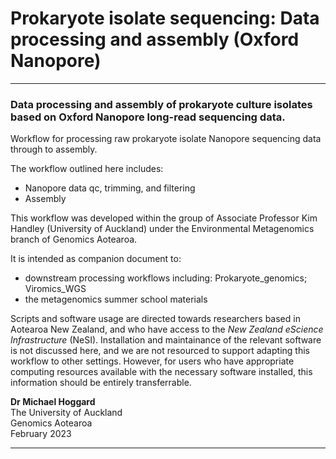 # Prokaryote isolate sequencing: Data processing and assembly (Oxford Nanopore)

----

### Data processing and assembly of prokaryote culture isolates based on Oxford Nanopore long-read sequencing data.

Workflow for processing raw prokaryote isolate Nanopore sequencing data through to assembly.

The workflow outlined here includes:

- Nanopore data qc, trimming, and filtering
- Assembly

This workflow was developed within the group of Associate Professor Kim Handley (University of Auckland) under the Environmental Metagenomics branch of Genomics Aotearoa. 

It is intended as companion document to:

* downstream processing workflows including: Prokaryote_genomics; Viromics_WGS
* the metagenomics summer school materials

Scripts and software usage are directed towards researchers based in Aotearoa New Zealand, and who have access to the *New Zealand eScience Infrastructure* (NeSI). Installation and maintainance of the relevant software is not discussed here, and we are not resourced to support adapting this workflow to other settings. However, for users who have appropriate computing resources available with the necessary software installed, this information should be entirely transferrable.

**Dr Michael Hoggard**<BR>
The University of Auckland <BR>
Genomics Aotearoa<BR>
February 2023

----
